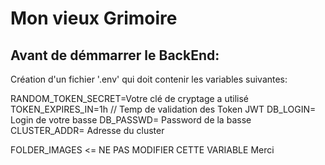 # Mon vieux Grimoire


## Avant de démmarrer le BackEnd:

Création d'un fichier '.env' qui doit contenir les variables suivantes:

RANDOM_TOKEN_SECRET=Votre clé de cryptage a utilisé
TOKEN_EXPIRES_IN=1h // Temp de validation  des Token JWT
DB_LOGIN= Login de votre basse
DB_PASSWD= Password de la basse
CLUSTER_ADDR= Adresse du cluster

FOLDER_IMAGES <= NE PAS MODIFIER CETTE VARIABLE Merci

